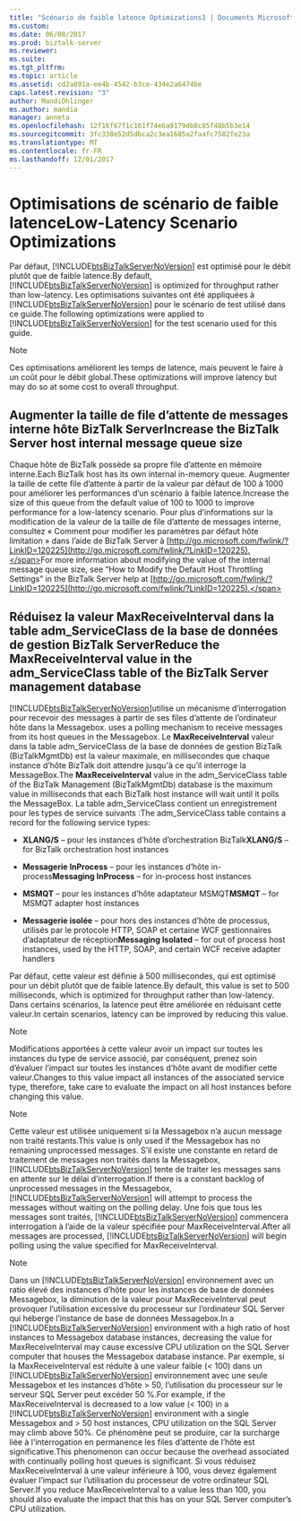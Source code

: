 ```yaml
---
title: "Scénario de faible latence Optimizations1 | Documents Microsoft"
ms.custom: 
ms.date: 06/08/2017
ms.prod: biztalk-server
ms.reviewer: 
ms.suite: 
ms.tgt_pltfrm: 
ms.topic: article
ms.assetid: cd2a891a-ee4b-4542-b3ce-434e2a6474be
caps.latest.revision: "3"
author: MandiOhlinger
ms.author: mandia
manager: anneta
ms.openlocfilehash: 12f16f67f1c161f74e6a9179db8c85f48b5b3e14
ms.sourcegitcommit: 3fc338e52d5dbca2c3ea1685a2faafc7582fe23a
ms.translationtype: MT
ms.contentlocale: fr-FR
ms.lasthandoff: 12/01/2017
---
```

# <a name="low-latency-scenario-optimizations"></a><span data-ttu-id="2187f-102">Optimisations de scénario de faible latence</span><span class="sxs-lookup"><span data-stu-id="2187f-102">Low-Latency Scenario Optimizations</span></span>
<span data-ttu-id="2187f-103">Par défaut, [!INCLUDE[btsBizTalkServerNoVersion](../includes/btsbiztalkservernoversion-md.md)] est optimisé pour le débit plutôt que de faible latence.</span><span class="sxs-lookup"><span data-stu-id="2187f-103">By default, [!INCLUDE[btsBizTalkServerNoVersion](../includes/btsbiztalkservernoversion-md.md)] is optimized for throughput rather than low-latency.</span></span> <span data-ttu-id="2187f-104">Les optimisations suivantes ont été appliquées à [!INCLUDE[btsBizTalkServerNoVersion](../includes/btsbiztalkservernoversion-md.md)] pour le scénario de test utilisé dans ce guide.</span><span class="sxs-lookup"><span data-stu-id="2187f-104">The following optimizations were applied to [!INCLUDE[btsBizTalkServerNoVersion](../includes/btsbiztalkservernoversion-md.md)] for the test scenario used for this guide.</span></span>  
  
> [!NOTE]  
>  <span data-ttu-id="2187f-105">Ces optimisations améliorent les temps de latence, mais peuvent le faire à un coût pour le débit global.</span><span class="sxs-lookup"><span data-stu-id="2187f-105">These optimizations will improve latency but may do so at some cost to overall throughput.</span></span>  
  
## <a name="increase-the-biztalk-server-host-internal-message-queue-size"></a><span data-ttu-id="2187f-106">Augmenter la taille de file d’attente de messages interne hôte BizTalk Server</span><span class="sxs-lookup"><span data-stu-id="2187f-106">Increase the BizTalk Server host internal message queue size</span></span>  
 <span data-ttu-id="2187f-107">Chaque hôte de BizTalk possède sa propre file d’attente en mémoire interne.</span><span class="sxs-lookup"><span data-stu-id="2187f-107">Each BizTalk host has its own internal in-memory queue.</span></span> <span data-ttu-id="2187f-108">Augmenter la taille de cette file d’attente à partir de la valeur par défaut de 100 à 1000 pour améliorer les performances d’un scénario à faible latence.</span><span class="sxs-lookup"><span data-stu-id="2187f-108">Increase the size of this queue from the default value of 100 to 1000 to improve performance for a low-latency scenario.</span></span> <span data-ttu-id="2187f-109">Pour plus d’informations sur la modification de la valeur de la taille de file d’attente de messages interne, consultez « Comment pour modifier les paramètres par défaut hôte limitation » dans l’aide de BizTalk Server à [http://go.microsoft.com/fwlink/?LinkID=120225](http://go.microsoft.com/fwlink/?LinkID=120225).</span><span class="sxs-lookup"><span data-stu-id="2187f-109">For more information about modifying the value of the internal message queue size, see “How to Modify the Default Host Throttling Settings” in the BizTalk Server help at [http://go.microsoft.com/fwlink/?LinkID=120225](http://go.microsoft.com/fwlink/?LinkID=120225).</span></span>  
  
## <a name="reduce-the-maxreceiveinterval-value-in-the-admserviceclass-table-of-the-biztalk-server-management-database"></a><span data-ttu-id="2187f-110">Réduisez la valeur MaxReceiveInterval dans la table adm_ServiceClass de la base de données de gestion BizTalk Server</span><span class="sxs-lookup"><span data-stu-id="2187f-110">Reduce the MaxReceiveInterval value in the adm_ServiceClass table of the BizTalk Server management database</span></span>  
 [!INCLUDE[btsBizTalkServerNoVersion](../includes/btsbiztalkservernoversion-md.md)]<span data-ttu-id="2187f-111">utilise un mécanisme d’interrogation pour recevoir des messages à partir de ses files d’attente de l’ordinateur hôte dans la Messagebox.</span><span class="sxs-lookup"><span data-stu-id="2187f-111"> uses a polling mechanism to receive messages from its host queues in the Messagebox.</span></span> <span data-ttu-id="2187f-112">Le **MaxReceiveInterval** valeur dans la table adm_ServiceClass de la base de données de gestion BizTalk (BizTalkMgmtDb) est la valeur maximale, en millisecondes que chaque instance d’hôte BizTalk doit attendre jusqu'à ce qu’il interroge la MessageBox.</span><span class="sxs-lookup"><span data-stu-id="2187f-112">The **MaxReceiveInterval** value in the adm_ServiceClass table of the BizTalk Management (BizTalkMgmtDb) database is the maximum value in milliseconds that each BizTalk host instance will wait until it polls the MessageBox.</span></span> <span data-ttu-id="2187f-113">La table adm_ServiceClass contient un enregistrement pour les types de service suivants :</span><span class="sxs-lookup"><span data-stu-id="2187f-113">The adm_ServiceClass table contains a record for the following service types:</span></span>  
  
-   <span data-ttu-id="2187f-114">**XLANG/S** – pour les instances d’hôte d’orchestration BizTalk</span><span class="sxs-lookup"><span data-stu-id="2187f-114">**XLANG/S** – for BizTalk orchestration host instances</span></span>  
  
-   <span data-ttu-id="2187f-115">**Messagerie InProcess** – pour les instances d’hôte in-process</span><span class="sxs-lookup"><span data-stu-id="2187f-115">**Messaging InProcess** – for in-process host instances</span></span>  
  
-   <span data-ttu-id="2187f-116">**MSMQT** – pour les instances d’hôte adaptateur MSMQT</span><span class="sxs-lookup"><span data-stu-id="2187f-116">**MSMQT** – for MSMQT adapter host instances</span></span>  
  
-   <span data-ttu-id="2187f-117">**Messagerie isolée** – pour hors des instances d’hôte de processus, utilisés par le protocole HTTP, SOAP et certaine WCF gestionnaires d’adaptateur de réception</span><span class="sxs-lookup"><span data-stu-id="2187f-117">**Messaging Isolated** – for out of process host instances, used by the HTTP, SOAP, and certain WCF receive adapter handlers</span></span>  
  
 <span data-ttu-id="2187f-118">Par défaut, cette valeur est définie à 500 millisecondes, qui est optimisé pour un débit plutôt que de faible latence.</span><span class="sxs-lookup"><span data-stu-id="2187f-118">By default, this value is set to 500 milliseconds, which is optimized for throughput rather than low-latency.</span></span> <span data-ttu-id="2187f-119">Dans certains scénarios, la latence peut être améliorée en réduisant cette valeur.</span><span class="sxs-lookup"><span data-stu-id="2187f-119">In certain scenarios, latency can be improved by reducing this value.</span></span>  
  
> [!NOTE]  
>  <span data-ttu-id="2187f-120">Modifications apportées à cette valeur avoir un impact sur toutes les instances du type de service associé, par conséquent, prenez soin d’évaluer l’impact sur toutes les instances d’hôte avant de modifier cette valeur.</span><span class="sxs-lookup"><span data-stu-id="2187f-120">Changes to this value impact all instances of the associated service type, therefore, take care to evaluate the impact on all host instances before changing this value.</span></span>  
  
> [!NOTE]  
>  <span data-ttu-id="2187f-121">Cette valeur est utilisée uniquement si la Messagebox n’a aucun message non traité restants.</span><span class="sxs-lookup"><span data-stu-id="2187f-121">This value is only used if the Messagebox has no remaining unprocessed messages.</span></span> <span data-ttu-id="2187f-122">S’il existe une constante en retard de traitement de messages non traités dans la Messagebox, [!INCLUDE[btsBizTalkServerNoVersion](../includes/btsbiztalkservernoversion-md.md)] tente de traiter les messages sans en attente sur le délai d’interrogation.</span><span class="sxs-lookup"><span data-stu-id="2187f-122">If there is a constant backlog of unprocessed messages in the Messagebox, [!INCLUDE[btsBizTalkServerNoVersion](../includes/btsbiztalkservernoversion-md.md)] will attempt to process the messages without waiting on the polling delay.</span></span> <span data-ttu-id="2187f-123">Une fois que tous les messages sont traités, [!INCLUDE[btsBizTalkServerNoVersion](../includes/btsbiztalkservernoversion-md.md)] commencera interrogation à l’aide de la valeur spécifiée pour MaxReceiveInterval.</span><span class="sxs-lookup"><span data-stu-id="2187f-123">After all messages are processed, [!INCLUDE[btsBizTalkServerNoVersion](../includes/btsbiztalkservernoversion-md.md)] will begin polling using the value specified for MaxReceiveInterval.</span></span>  
  
> [!NOTE]  
>  <span data-ttu-id="2187f-124">Dans un [!INCLUDE[btsBizTalkServerNoVersion](../includes/btsbiztalkservernoversion-md.md)] environnement avec un ratio élevé des instances d’hôte pour les instances de base de données Messagebox, la diminution de la valeur pour MaxReceiveInterval peut provoquer l’utilisation excessive du processeur sur l’ordinateur SQL Server qui héberge l’instance de base de données Messagebox.</span><span class="sxs-lookup"><span data-stu-id="2187f-124">In a [!INCLUDE[btsBizTalkServerNoVersion](../includes/btsbiztalkservernoversion-md.md)] environment with a high ratio of host instances to Messagebox database instances, decreasing the value for MaxReceiveInterval may cause excessive CPU utilization on the SQL Server computer that houses the Messagebox database instance.</span></span> <span data-ttu-id="2187f-125">Par exemple, si la MaxReceiveInterval est réduite à une valeur faible (\< 100) dans un [!INCLUDE[btsBizTalkServerNoVersion](../includes/btsbiztalkservernoversion-md.md)] environnement avec une seule Messagebox et les instances d’hôte > 50, l’utilisation du processeur sur le serveur SQL Server peut excéder 50 %.</span><span class="sxs-lookup"><span data-stu-id="2187f-125">For example, if the MaxReceiveInterval is decreased to a low value (\< 100) in a [!INCLUDE[btsBizTalkServerNoVersion](../includes/btsbiztalkservernoversion-md.md)] environment with a single Messagebox and > 50 host instances, CPU utilization on the SQL Server may climb above 50%.</span></span> <span data-ttu-id="2187f-126">Ce phénomène peut se produire, car la surcharge liée à l’interrogation en permanence les files d’attente de l’hôte est significative.</span><span class="sxs-lookup"><span data-stu-id="2187f-126">This phenomenon can occur because the overhead associated with continually polling host queues is significant.</span></span> <span data-ttu-id="2187f-127">Si vous réduisez MaxReceiveInterval à une valeur inférieure à 100, vous devez également évaluer l’impact sur l’utilisation du processeur de votre ordinateur SQL Server.</span><span class="sxs-lookup"><span data-stu-id="2187f-127">If you reduce MaxReceiveInterval to a value less than 100, you should also evaluate the impact that this has on your SQL Server computer’s CPU utilization.</span></span>